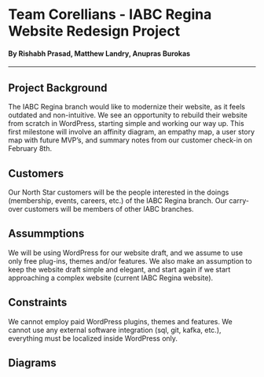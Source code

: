 # Team Corellians - IABC Regina Website Redesign Project
#### 
#### By Rishabh Prasad, Matthew Landry, Anupras Burokas

***

## Project Background
The IABC Regina branch would like to modernize their website, as it feels outdated and non-intuitive. We see an opportunity to rebuild their website from scratch in WordPress, starting simple and working our way up. This first milestone will involve an affinity diagram, an empathy map, a user story map with future MVP’s, and summary notes from our customer check-in on February 8th.

## Customers
Our North Star customers will be the people interested in the doings (membership, events, careers, etc.) of the IABC Regina branch. Our carry-over customers will be members of other IABC branches.

## Assummptions
We will be using WordPress for our website draft, and we assume to use only free plug-ins, themes and/or features. We also make an assumption to keep the website draft simple and elegant, and start again if we start approaching a complex website (current IABC Regina website).

## Constraints
We cannot employ paid WordPress plugins, themes and features. We cannot use any external software integration (sql, git, kafka, etc.), everything must be localized inside WordPress only.

## Diagrams
